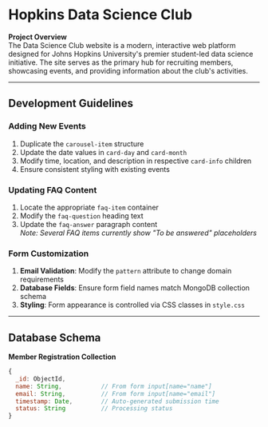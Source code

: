 # Hopkins Data Science Club

**Project Overview**  
The Data Science Club website is a modern, interactive web platform designed for Johns Hopkins University's premier student-led data science initiative. The site serves as the primary hub for recruiting members, showcasing events, and providing information about the club's activities.

---

## Development Guidelines

### Adding New Events
1. Duplicate the `carousel-item` structure  
2. Update the date values in `card-day` and `card-month`  
3. Modify time, location, and description in respective `card-info` children  
4. Ensure consistent styling with existing events  

### Updating FAQ Content
1. Locate the appropriate `faq-item` container  
2. Modify the `faq-question` heading text  
3. Update the `faq-answer` paragraph content  
*Note: Several FAQ items currently show "To be answered" placeholders*

### Form Customization
1. **Email Validation**: Modify the `pattern` attribute to change domain requirements  
2. **Database Fields**: Ensure form field names match MongoDB collection schema  
3. **Styling**: Form appearance is controlled via CSS classes in `style.css`  

---

## Database Schema

**Member Registration Collection**

```javascript
{
  _id: ObjectId,
  name: String,           // From form input[name="name"]
  email: String,          // From form input[name="email"] 
  timestamp: Date,        // Auto-generated submission time
  status: String          // Processing status
}
